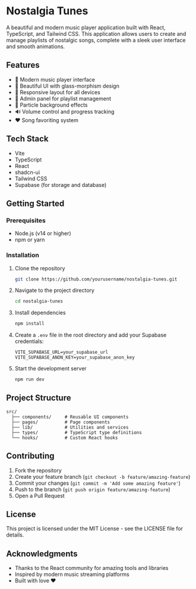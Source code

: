 # Nostalgia Tunes

A beautiful and modern music player application built with React, TypeScript, and Tailwind CSS. This application allows users to create and manage playlists of nostalgic songs, complete with a sleek user interface and smooth animations.

## Features

- 🎵 Modern music player interface
- 🎨 Beautiful UI with glass-morphism design
- 📱 Responsive layout for all devices
- 🎯 Admin panel for playlist management
- 🌈 Particle background effects
- 🔊 Volume control and progress tracking
- ❤️ Song favoriting system

## Tech Stack

- Vite
- TypeScript
- React
- shadcn-ui
- Tailwind CSS
- Supabase (for storage and database)

## Getting Started

### Prerequisites

- Node.js (v14 or higher)
- npm or yarn

### Installation

1. Clone the repository
   ```sh
   git clone https://github.com/yourusername/nostalgia-tunes.git
   ```

2. Navigate to the project directory
   ```sh
   cd nostalgia-tunes
   ```

3. Install dependencies
   ```sh
   npm install
   ```

4. Create a `.env` file in the root directory and add your Supabase credentials:
   ```env
   VITE_SUPABASE_URL=your_supabase_url
   VITE_SUPABASE_ANON_KEY=your_supabase_anon_key
   ```

5. Start the development server
   ```sh
   npm run dev
   ```

## Project Structure

```
src/
  ├── components/     # Reusable UI components
  ├── pages/          # Page components
  ├── lib/            # Utilities and services
  ├── types/          # TypeScript type definitions
  └── hooks/          # Custom React hooks
```

## Contributing

1. Fork the repository
2. Create your feature branch (`git checkout -b feature/amazing-feature`)
3. Commit your changes (`git commit -m 'Add some amazing feature'`)
4. Push to the branch (`git push origin feature/amazing-feature`)
5. Open a Pull Request

## License

This project is licensed under the MIT License - see the LICENSE file for details.

## Acknowledgments

- Thanks to the React community for amazing tools and libraries
- Inspired by modern music streaming platforms
- Built with love ❤️
